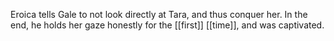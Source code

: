 Eroica tells Gale to not look directly at Tara, and thus conquer her. In the end, he holds her gaze honestly for the [[first]] [[time]], and was captivated.